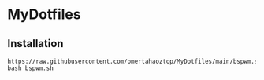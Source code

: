 # MyDotfiles
## Installation
```
https://raw.githubusercontent.com/omertahaoztop/MyDotfiles/main/bspwm.sh
bash bspwm.sh
```
